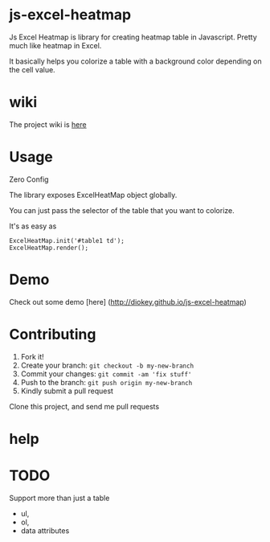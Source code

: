 # js-excel-heatmap

Js Excel Heatmap is library for creating heatmap table in Javascript. Pretty much like heatmap in Excel.

It basically helps you colorize a table with a background color depending on the cell value.

# wiki
The project wiki is [here](https://github.com/diokey/js-excel-heatmap/wiki)

# Usage

Zero Config

The library exposes ExcelHeatMap object globally.

You can just pass the selector of the table that you want to colorize.

It's as easy as 

```
ExcelHeatMap.init('#table1 td');
ExcelHeatMap.render();
```

# Demo

Check out some demo [here] (http://diokey.github.io/js-excel-heatmap)

# Contributing

1. Fork it!
2. Create your branch: `git checkout -b my-new-branch`
3. Commit your changes: `git commit -am 'fix stuff'`
4. Push to the branch: `git push origin my-new-branch`
5. Kindly submit a pull request

Clone this project, and send me pull requests

# help

# TODO
Support more than just a table
* ul,
* ol,
* data attributes

